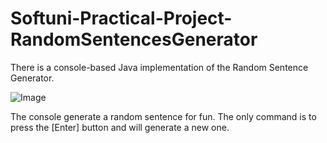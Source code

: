 # Softuni-Practical-Project-RandomSentencesGenerator
There is a console-based Java implementation of the Random Sentence Generator.

<img alt = "Image" widht = "200px" src = "https://picon.ngfiles.com/827000/flash_827753_card.png?f1640892446">

The console generate a random sentence for fun. 
The only command is to press the [Enter] button and will generate a new one.
